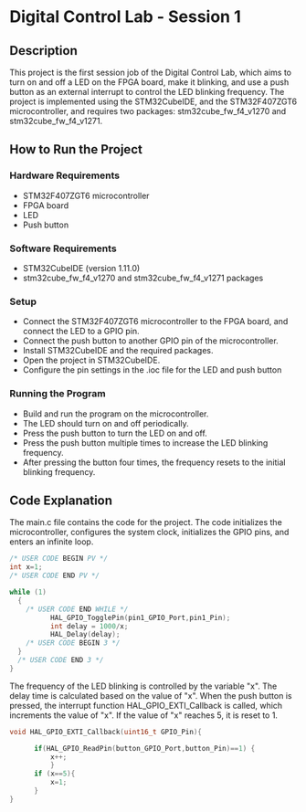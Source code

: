 # Digital Control Lab - Session 1
## Description
This project is the first session job of the Digital Control Lab, which aims to turn on and off a LED on the FPGA board, make it blinking, and use a push button as an external interrupt to control the LED blinking frequency. The project is implemented using the STM32CubeIDE, and the STM32F407ZGT6 microcontroller, and requires two packages: stm32cube_fw_f4_v1270 and stm32cube_fw_f4_v1271.

## How to Run the Project
### Hardware Requirements
- STM32F407ZGT6 microcontroller
- FPGA board
- LED
- Push button

### Software Requirements
- STM32CubeIDE (version 1.11.0)
- stm32cube_fw_f4_v1270 and stm32cube_fw_f4_v1271 packages
### Setup

- Connect the STM32F407ZGT6 microcontroller to the FPGA board, and connect the LED to a GPIO pin.
- Connect the push button to another GPIO pin of the microcontroller.
- Install STM32CubeIDE and the required packages.
- Open the project in STM32CubeIDE.
- Configure the pin settings in the .ioc file for the LED and push button

### Running the Program
- Build and run the program on the microcontroller.
- The LED should turn on and off periodically.
- Press the push button to turn the LED on and off.
- Press the push button multiple times to increase the LED blinking frequency.
- After pressing the button four times, the frequency resets to the initial blinking frequency.

## Code Explanation
The main.c file contains the code for the project. The code initializes the microcontroller, configures the system clock, initializes the GPIO pins, and enters an infinite loop.
``` c
/* USER CODE BEGIN PV */
int x=1;
/* USER CODE END PV */

while (1)
  {
    /* USER CODE END WHILE */
	  	  HAL_GPIO_TogglePin(pin1_GPIO_Port,pin1_Pin);
		  int delay = 1000/x;
		  HAL_Delay(delay);
    /* USER CODE BEGIN 3 */
  }
  /* USER CODE END 3 */
}
```

The frequency of the LED blinking is controlled by the variable "x". The delay time is calculated based on the value of "x". When the push button is pressed, the interrupt function HAL_GPIO_EXTI_Callback is called, which increments the value of "x". If the value of "x" reaches 5, it is reset to 1.
``` c
void HAL_GPIO_EXTI_Callback(uint16_t GPIO_Pin){

	  if(HAL_GPIO_ReadPin(button_GPIO_Port,button_Pin)==1) {
		  x++;
	  	  }
  	  if (x==5){
  		  x=1;
  	  }
}
```
